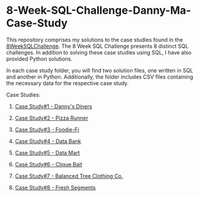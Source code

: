 # 8-Week-SQL-Challenge-Danny-Ma-Case-Study
This repository comprises my solutions to the case studies found in the [8WeekSQLChallenge](https://8weeksqlchallenge.com/). The 8 Week SQL Challenge presents 8 distinct SQL challenges. In addition to solving these case studies using SQL, I have also provided Python solutions.


In each case study folder, you will find two solution files, one written in SQL and another in Python. Additionally, the folder includes CSV files containing the necessary data for the respective case study.


Case Studies:

1. [Case Study#1 - Danny's Diners](https://8weeksqlchallenge.com/case-study-1/)

2. [Case Study#2 - Pizza Runner](https://8weeksqlchallenge.com/case-study-2/)

3. [Case Study#3 - Foodie-Fi](https://8weeksqlchallenge.com/case-study-3/)

4. [Case Study#4 - Data Bank](https://8weeksqlchallenge.com/case-study-4/)

5. [Case Study#5 - Data Mart](https://8weeksqlchallenge.com/case-study-5/)

6. [Case Study#6 - Clique Bait](https://8weeksqlchallenge.com/case-study-6/)

7. [Case Study#7 - Balanced Tree Clothing Co.](https://8weeksqlchallenge.com/case-study-7/)

8. [Case Study#8 - Fresh Segments](https://8weeksqlchallenge.com/case-study-8/)

